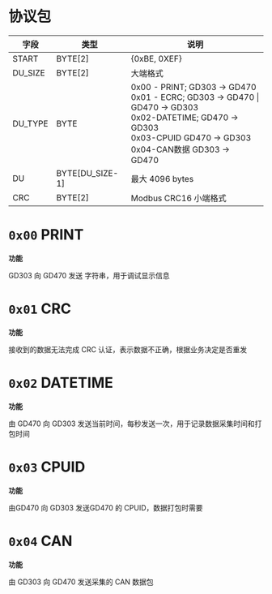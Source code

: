 # 协议包

| 字段    | 类型            | 说明                                                         |
| ------- | --------------- | ------------------------------------------------------------ |
| START   | BYTE[2]         | {0xBE, 0XEF}                                                 |
| DU_SIZE | BYTE[2]         | 大端格式                                                     |
| DU_TYPE | BYTE            | 0x00 - PRINT;  GD303 → GD470<br />0x01 - ECRC; GD303 → GD470 \| GD470 → GD303<br />0x02-DATETIME; GD470 → GD303<br />0x03-CPUID GD470 → GD303<br />0x04-CAN数据 GD303 → GD470 |
| DU      | BYTE[DU_SIZE-1] | 最大 4096 bytes                                              |
| CRC     | BYTE[2]         | Modbus CRC16 小端格式                                        |



# `0x00` PRINT

**功能**

GD303 向 GD470 发送 字符串，用于调试显示信息



# `0x01` CRC

**功能**

接收到的数据无法完成 CRC 认证，表示数据不正确，根据业务决定是否重发



# `0x02` DATETIME

**功能**

由 GD470 向 GD303 发送当前时间，每秒发送一次，用于记录数据采集时间和打包时间



# `0x03` CPUID

**功能**

由GD470 向 GD303 发送GD470 的 CPUID，数据打包时需要



# `0x04` CAN 

**功能**

由 GD303 向 GD470 发送采集的 CAN 数据包

